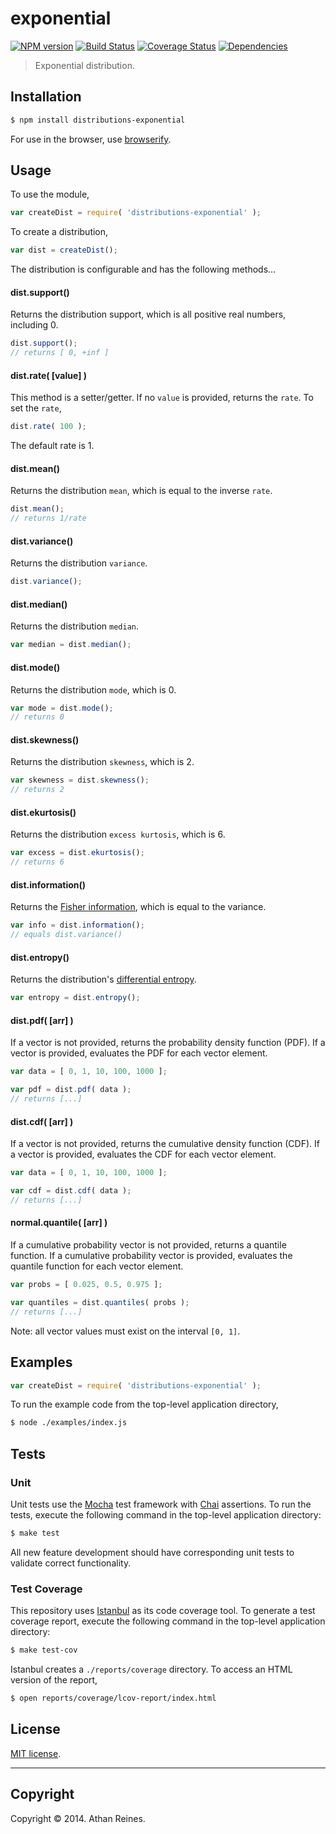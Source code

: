 exponential
===
[![NPM version][npm-image]][npm-url] [![Build Status][travis-image]][travis-url] [![Coverage Status][coveralls-image]][coveralls-url] [![Dependencies][dependencies-image]][dependencies-url]

> Exponential distribution.


## Installation

``` bash
$ npm install distributions-exponential
```

For use in the browser, use [browserify](https://github.com/substack/node-browserify).


## Usage

To use the module,

``` javascript
var createDist = require( 'distributions-exponential' );
```

To create a distribution,

``` javascript
var dist = createDist();
```

The distribution is configurable and has the following methods...


#### dist.support()

Returns the distribution support, which is all positive real numbers, including 0.

``` javascript
dist.support();
// returns [ 0, +inf ]
```


#### dist.rate( [value] )

This method is a setter/getter. If no `value` is provided, returns the `rate`. To set the `rate`,

``` javascript
dist.rate( 100 );
```

The default rate is 1.


#### dist.mean()

Returns the distribution `mean`, which is equal to the inverse `rate`.

``` javascript
dist.mean();
// returns 1/rate
```


#### dist.variance()

Returns the distribution `variance`.

``` javascript
dist.variance();
```


#### dist.median()

Returns the distribution `median`.

``` javascript
var median = dist.median();
```


#### dist.mode()

Returns the distribution `mode`, which is 0.

``` javascript
var mode = dist.mode();
// returns 0
```


#### dist.skewness()

Returns the distribution `skewness`, which is 2.

``` javascript
var skewness = dist.skewness();
// returns 2
```

#### dist.ekurtosis()

Returns the distribution `excess kurtosis`, which is 6.

``` javascript
var excess = dist.ekurtosis();
// returns 6
```


#### dist.information()

Returns the [Fisher information](http://en.wikipedia.org/wiki/Fisher_information), which is equal to the variance.

``` javascript
var info = dist.information();
// equals dist.variance()
```


#### dist.entropy()

Returns the distribution's [differential entropy](http://en.wikipedia.org/wiki/Differential_entropy).

``` javascript
var entropy = dist.entropy();
```

#### dist.pdf( [arr] )

If a vector is not provided, returns the probability density function (PDF). If a vector is provided, evaluates the PDF for each vector element.

``` javascript
var data = [ 0, 1, 10, 100, 1000 ];

var pdf = dist.pdf( data );
// returns [...]
```

#### dist.cdf( [arr] )

If a vector is not provided, returns the cumulative density function (CDF). If a vector is provided, evaluates the CDF for each vector element.

``` javascript
var data = [ 0, 1, 10, 100, 1000 ];

var cdf = dist.cdf( data );
// returns [...]
```


#### normal.quantile( [arr] )

If a cumulative probability vector is not provided, returns a quantile function. If a cumulative probability vector is provided, evaluates the quantile function for each vector element.

``` javascript
var probs = [ 0.025, 0.5, 0.975 ];

var quantiles = dist.quantiles( probs );
// returns [...]
``` 

Note: all vector values must exist on the interval `[0, 1]`.



## Examples

``` javascript
var createDist = require( 'distributions-exponential' );
```

To run the example code from the top-level application directory,

``` bash
$ node ./examples/index.js
```


## Tests

### Unit

Unit tests use the [Mocha](http://visionmedia.github.io/mocha) test framework with [Chai](http://chaijs.com) assertions. To run the tests, execute the following command in the top-level application directory:

``` bash
$ make test
```

All new feature development should have corresponding unit tests to validate correct functionality.


### Test Coverage

This repository uses [Istanbul](https://github.com/gotwarlost/istanbul) as its code coverage tool. To generate a test coverage report, execute the following command in the top-level application directory:

``` bash
$ make test-cov
```

Istanbul creates a `./reports/coverage` directory. To access an HTML version of the report,

``` bash
$ open reports/coverage/lcov-report/index.html
```


## License

[MIT license](http://opensource.org/licenses/MIT). 


---
## Copyright

Copyright &copy; 2014. Athan Reines.


[npm-image]: http://img.shields.io/npm/v/distributions-exponential.svg
[npm-url]: https://npmjs.org/package/distributions-exponential

[travis-image]: http://img.shields.io/travis/distributions-io/exponential/master.svg
[travis-url]: https://travis-ci.org/distributions-io/exponential

[coveralls-image]: https://img.shields.io/coveralls/distributions-io/exponential/master.svg
[coveralls-url]: https://coveralls.io/r/distributions-io/exponential?branch=master

[dependencies-image]: http://img.shields.io/david/distributions-io/exponential.svg
[dependencies-url]: https://david-dm.org/distributions-io/exponential

[dev-dependencies-image]: http://img.shields.io/david/dev/distributions-io/exponential.svg
[dev-dependencies-url]: https://david-dm.org/dev/distributions-io/exponential

[github-issues-image]: http://img.shields.io/github/issues/distributions-io/exponential.svg
[github-issues-url]: https://github.com/distributions-io/exponential/issues